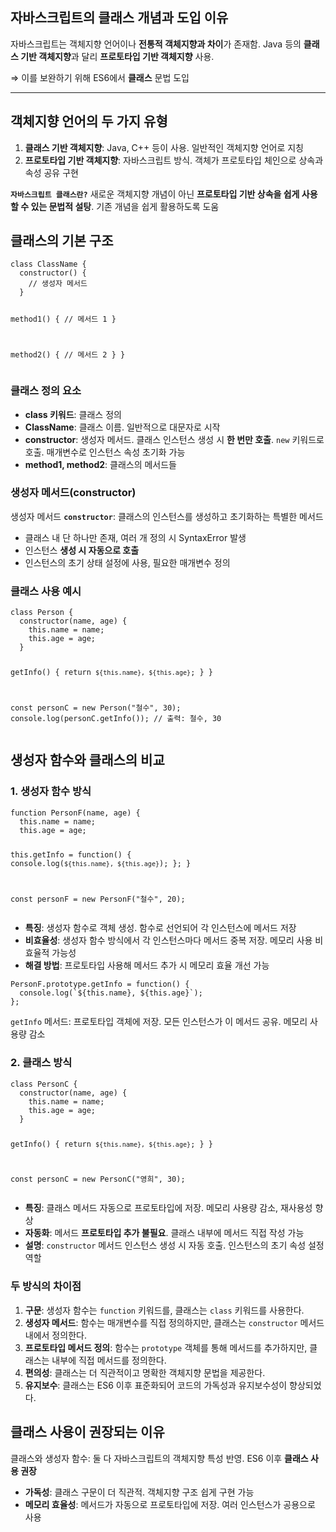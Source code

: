 <h2 id="자바스크립트의-클래스-개념과-도입-이유">자바스크립트의 클래스 개념과 도입 이유</h2>
<p>자바스크립트는 객체지향 언어이나 <strong>전통적 객체지향과 차이</strong>가 존재함. Java 등의 <strong>클래스 기반 객체지향</strong>과 달리 <strong>프로토타입 기반 객체지향</strong> 사용.</p>
<p>⇒ 이를 보완하기 위해 ES6에서 <strong>클래스</strong> 문법 도입</p>
<hr />
<h2 id="객체지향-언어의-두-가지-유형">객체지향 언어의 두 가지 유형</h2>
<ol>
<li><strong>클래스 기반 객체지향</strong>: Java, C++ 등이 사용. 일반적인 객체지향 언어로 지칭</li>
<li><strong>프로토타입 기반 객체지향</strong>: 자바스크립트 방식. 객체가 프로토타입 체인으로 상속과 속성 공유 구현</li>
</ol>
<p><strong><code>자바스크립트 클래스란?</code></strong> 새로운 객체지향 개념이 아닌 <strong>프로토타입 기반 상속을 쉽게 사용할 수 있는 문법적 설탕</strong>. 기존 개념을 쉽게 활용하도록 도움</p>
<h2 id="클래스의-기본-구조">클래스의 기본 구조</h2>
<pre><code class="language-jsx">class ClassName {
  constructor() {
    // 생성자 메서드
  }

  method1() {
    // 메서드 1
  }

  method2() {
    // 메서드 2
  }
}</code></pre>
<h3 id="클래스-정의-요소"><strong>클래스 정의 요소</strong></h3>
<ul>
<li><strong>class 키워드</strong>: 클래스 정의</li>
<li><strong>ClassName</strong>: 클래스 이름. 일반적으로 대문자로 시작</li>
<li><strong>constructor</strong>: 생성자 메서드. 클래스 인스턴스 생성 시 <strong>한 번만 호출</strong>. <code>new</code> 키워드로 호출. 매개변수로 인스턴스 속성 초기화 가능</li>
<li><strong>method1, method2</strong>: 클래스의 메서드들</li>
</ul>
<h3 id="생성자-메서드constructor">생성자 메서드(constructor)</h3>
<p>생성자 메서드 <strong><code>constructor</code></strong>: 클래스의 인스턴스를 생성하고 초기화하는 특별한 메서드</p>
<ul>
<li>클래스 내 단 하나만 존재, 여러 개 정의 시 SyntaxError 발생</li>
<li>인스턴스 <strong>생성 시 자동으로 호출</strong></li>
<li>인스턴스의 초기 상태 설정에 사용, 필요한 매개변수 정의</li>
</ul>
<h3 id="클래스-사용-예시">클래스 사용 예시</h3>
<pre><code class="language-jsx">class Person {
  constructor(name, age) {
    this.name = name;
    this.age = age;
  }

  getInfo() {
    return `${this.name}, ${this.age}`;
  }
}

const personC = new Person(&quot;철수&quot;, 30);
console.log(personC.getInfo()); // 출력: 철수, 30</code></pre>
<h2 id="생성자-함수와-클래스의-비교">생성자 함수와 클래스의 비교</h2>
<h3 id="1-생성자-함수-방식">1. 생성자 함수 방식</h3>
<pre><code class="language-jsx">function PersonF(name, age) {
  this.name = name;
  this.age = age;

  this.getInfo = function() {
    console.log(`${this.name}, ${this.age}`);
  };
}

const personF = new PersonF(&quot;철수&quot;, 20);</code></pre>
<ul>
<li><strong>특징</strong>: 생성자 함수로 객체 생성. 함수로 선언되어 각 인스턴스에 메서드 저장</li>
<li><strong>비효율성</strong>: 생성자 함수 방식에서 각 인스턴스마다 메서드 중복 저장. 메모리 사용 비효율적 가능성</li>
<li><strong>해결 방법</strong>: 프로토타입 사용해 메서드 추가 시 메모리 효율 개선 가능</li>
</ul>
<pre><code class="language-jsx">PersonF.prototype.getInfo = function() {
  console.log(`${this.name}, ${this.age}`);
};</code></pre>
<p><code>getInfo</code> 메서드: 프로토타입 객체에 저장. 모든 인스턴스가 이 메서드 공유. 메모리 사용량 감소</p>
<h3 id="2-클래스-방식">2. 클래스 방식</h3>
<pre><code class="language-jsx">class PersonC {
  constructor(name, age) {
    this.name = name;
    this.age = age;
  }

  getInfo() {
    return `${this.name}, ${this.age}`;
  }
}

const personC = new PersonC(&quot;영희&quot;, 30);</code></pre>
<ul>
<li><strong>특징</strong>: 클래스 메서드 자동으로 프로토타입에 저장. 메모리 사용량 감소, 재사용성 향상</li>
<li><strong>자동화</strong>: 메서드 <strong>프로토타입 추가 불필요</strong>. 클래스 내부에 메서드 직접 작성 가능</li>
<li><strong>설명</strong>: <code>constructor</code> 메서드 인스턴스 생성 시 자동 호출. 인스턴스의 초기 속성 설정 역할</li>
</ul>
<h3 id="두-방식의-차이점">두 방식의 차이점</h3>
<ol>
<li><strong>구문</strong>: 생성자 함수는 <code>function</code> 키워드를, 클래스는 <code>class</code> 키워드를 사용한다.</li>
<li><strong>생성자 메서드</strong>: 함수는 매개변수를 직접 정의하지만, 클래스는 <code>constructor</code> 메서드 내에서 정의한다.</li>
<li><strong>프로토타입 메서드 정의</strong>: 함수는 <code>prototype</code> 객체를 통해 메서드를 추가하지만, 클래스는 내부에 직접 메서드를 정의한다.</li>
<li><strong>편의성</strong>: 클래스는 더 직관적이고 명확한 객체지향 문법을 제공한다.</li>
<li><strong>유지보수</strong>: 클래스는 ES6 이후 표준화되어 코드의 가독성과 유지보수성이 향상되었다.</li>
</ol>
<h2 id="클래스-사용이-권장되는-이유">클래스 사용이 권장되는 이유</h2>
<p>클래스와 생성자 함수: 둘 다 자바스크립트의 객체지향 특성 반영. ES6 이후 <strong>클래스 사용 권장</strong></p>
<ul>
<li><strong>가독성</strong>: 클래스 구문이 더 직관적. 객체지향 구조 쉽게 구현 가능</li>
<li><strong>메모리 효율성</strong>: 메서드가 자동으로 프로토타입에 저장. 여러 인스턴스가 공용으로 사용</li>
</ul>